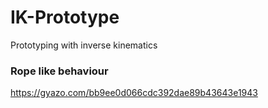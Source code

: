 # IK-Prototype

Prototyping with inverse kinematics

### Rope like behaviour
https://gyazo.com/bb9ee0d066cdc392dae89b43643e1943
